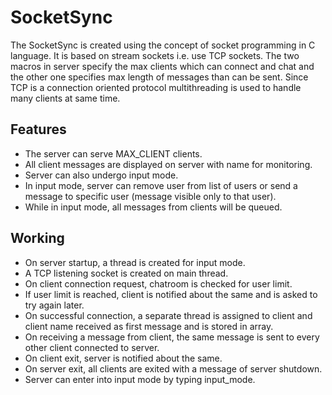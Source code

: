 # SocketSync
The SocketSync is created using the concept of socket programming in C language. It is based on stream sockets i.e. use TCP sockets. The two macros in server specify the max clients which can connect and chat and the other one specifies max length of messages than can be sent. Since TCP is a connection oriented protocol multithreading is used to handle many clients at same time.

## Features
- The server can serve MAX_CLIENT clients.
- All client messages are displayed on server with name for monitoring.
- Server can also undergo input mode.
- In input mode, server can remove user from list of users or send a message to specific user (message visible only to that user).
- While in input mode, all messages from clients will be queued.


## Working
- On server startup, a thread is created for input mode.
- A TCP listening socket is created on main thread.
- On client connection request, chatroom is checked for user limit.
- If user limit is reached, client is notified about the same and is asked to try again later.  
- On successful connection, a separate thread is assigned to client and client name received as first message and is stored in array.
- On receiving a message from client, the same message is sent to every other client connected to server.
- On client exit, server is notified about the same.
- On server exit, all clients are exited with a message of server shutdown.
- Server can enter into input mode by typing input_mode.
